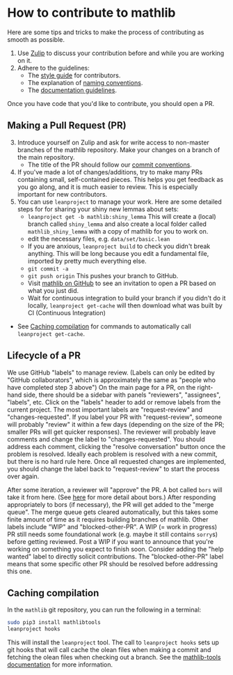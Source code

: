 # How to contribute to mathlib

Here are some tips and tricks
to make the process of contributing as smooth as possible.

1. Use [Zulip](https://leanprover.zulipchat.com/) to
   discuss your contribution before and while you are working on it.
2. Adhere to the guidelines:
   - The [style guide](style.html) for contributors.
   - The explanation of [naming conventions](naming.html).
   - The [documentation guidelines](doc.html).
   
Once you have code that you'd like to contribute, you should open a PR.
  
## Making a Pull Request (PR)
3. Introduce yourself on Zulip and ask for write access to non-master branches of the mathlib repository. Make your changes on a branch of the main repository.
   - The title of the PR should follow our [commit conventions](https://github.com/leanprover-community/lean/blob/master/doc/commit_convention.md).
4. If you've made a lot of changes/additions, try to make many PRs containing small, self-contained pieces. This helps you get feedback as you go along, and it is much easier to review. This is especially important for new contributors.
5. You can use `leanproject` to manage your work. Here are some detailed steps for for sharing your shiny new lemmas about sets:
   * `leanproject get -b mathlib:shiny_lemma` This will create a (local) branch called `shiny_lemma` and also create a local folder called `mathlib_shiny_lemma` with a copy of mathlib for you to work on.
   * edit the necessary files, e.g. `data/set/basic.lean`
   * If you are anxious, `leanproject build` to check you didn't break anything. This will be long because you edit a fundamental file, imported by pretty much everything else.
   * `git commit -a`
   * `git push origin` This pushes your branch to GitHub.
   * Visit [mathlib on GitHub](https://github.com/leanprover/mathlib) to see an invitation to open a PR based on what you just did.
   * Wait for continuous integration to build your branch if you didn't do it locally, `leanproject get-cache` will then download what was built by CI (Continuous Integration)

- See [Caching compilation](#caching-compilation) for commands to automatically call `leanproject get-cache`.

## Lifecycle of a PR
We use GitHub "labels" to manage review. (Labels can only be edited by "GitHub collaborators", which is approximately the same as "people who have completed step 3 above")
On the main page for a PR, on the right-hand side, 
there should be a sidebar with panels "reviewers", "assignees", "labels", etc. 
Click on the "labels" header to add or remove labels from the current project. The most important labels are "request-review" and "changes-requested". If you label your PR with "request-review", someone will probably "review" it within a few days (depending on the size of the PR; smaller PRs will get quicker responses). The reviewer will probably leave comments and change the label to "changes-requested". You should address each comment, clicking the "resolve conversation" button once the problem is resolved. Ideally each problem is resolved with a new commit, but there is no hard rule here. Once all requested changes are implemented, you should change the label back to "request-review" to start the process over again.

After some iteration, a reviewer will "approve" the PR. A bot called `bors` will take it from here. (See [here](https://github.com/leanprover-community/mathlib/blob/master/docs/contribute/bors.md) for more detail about bors.)
After responding appropriately to bors (if necessary), the PR will get added to the "merge queue". The merge queue gets cleared automatically, but this takes some finite amount of time as it requires building branches of mathlib.
Other labels include "WIP" and "blocked-other-PR". A WIP (= work in progress) PR still needs some foundational work (e.g. maybe it still contains `sorry`s) before getting reviewed. Post a WIP if you want to announce that you're working on something you expect to finish soon. Consider adding the "help wanted" label to directly solicit contributions. The "blocked-other-PR" label means that some specific other PR should be resolved before addressing this one. 
## Caching compilation

In the `mathlib` git repository, you can run the following in a terminal:

```sh
sudo pip3 install mathlibtools
leanproject hooks
```

This will install the `leanproject` tool.  The call to `leanproject hooks`
sets up git hooks that will call cache the olean files when making a commit
and fetching the olean files when checking out a branch.
See the [mathlib-tools documentation](https://github.com/leanprover-community/mathlib-tools/blob/master/README.md)
for more information.

